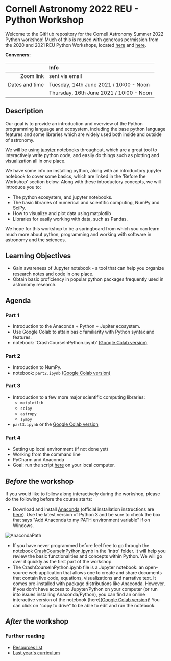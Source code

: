 # Cornell Astronomy 2022 REU - Python Workshop
Welcome to the GitHub repository for the Cornell Astronomy Summer 2022 Python
workshop! Much of this is reused with generous permission from the 2020 and 2021 REU
Python Workshops, located [here](https://github.com/CUAstro-REU-Python-Workshop/2020-workshop/) and [here](https://github.com/yubo56/2021-workshop).

**Conveners:** 

|    |Info|
|---:|:---|
|Zoom link|sent via email|
|      Dates and time   | Tuesday, 14th June 2021 / 10:00 - Noon |
|           | Thursday, 16th June 2021 / 10:00 - Noon|



## Description

Our goal is to provide an introduction and overview of the Python programming
language and ecosystem, including the base python language features and some
libraries which are widely used both inside and outside of astronomy.

We will be using [jupyter](https://jupyter.org/) notebooks throughout, which are
a great tool to interactively write python code, and easily do things such as
plotting and visualization all in one place.

We have some info on installing python, along with an introductory jupyter
notebook to cover some basics, which are linked in the 'Before the Workshop'
section below. Along with these introductory concepts, we will introduce you to:

- The python ecosystem, and jupyter notebooks.
- The basic libraries of numerical and scientific computing, NumPy and SciPy.
- How to visualize and plot data using matplotlib
- Libraries for easily working with data, such as Pandas.

We hope for this workshop to be a springboard from which you can learn much more
about python, programming and working with software in astronomy and the
sciences.

## Learning Objectives

- Gain awareness of Jupyter notebook - a tool that can help you organize
  research notes and code in one place.
- Obtain basic proficiency in popular python packages frequently used in
  astronomy research.

## Agenda



### Part 1

- Introduction to the Anaconda + Python + Jupiter ecosystem.
- Use Google Colab to attain basic familiarity with Python syntax and features.
- notebook: 'CrashCourseInPython.ipynb' [(Google Colab version)](https://githubtocolab.com/CUAstro-REU-Python-Workshop/2022-workshop/blob/main/part1/CrashCourseInPython.ipynb)

### Part 2


- Introduction to NumPy.
- notebook: `part2.ipynb` [(Google Colab version)](https://githubtocolab.com/CUAstro-REU-Python-Workshop/2022-workshop/blob/main/part2/part2.ipynb)

### Part 3

- Introduction to a few more major scientific computing libraries:
    - `matplotlib`
    - `scipy`
    - `astropy`
    - `sympy`
- `part3.ipynb` or the [Google Colab
  version](https://githubtocolab.com/CUAstro-REU-Python-Workshop/2022-workshop/blob/main/part3/part3.ipynb)

### Part 4

- Setting up local environment (if not done yet)
- Working from the command line
- PyCharm and Anaconda
- Goal: run the script [here](part4/part4_classExample.py) on your local computer.

## *Before* the workshop

If you would like to follow along interactively during the workshop, please do
the following before the course starts:

- Download and install [Anaconda](https://www.anaconda.com/download/) (official
  installation instructions are
  [here](https://docs.anaconda.com/anaconda/install/)). Use the latest version
  of Python 3 and be sure to check the box that says "Add Anaconda to my PATH
  environment variable" if on Windows.

![AnacondaPath](http://toolkit.geosci.xyz/_images/AnacondaPath.png)

- If you have never programmed before feel free to go through the notebook
  [CrashCourseInPython.ipynb](part1/CrashCourseInPython.ipynb) in the 'intro'
  folder. It will help you review the basic functionalities and concepts within
  Python. We will go over it quickly as the first part of the workshop.
- The CrashCourseInPython.ipynb file is a Jupyter notebook: an open-source web
  application that allows one to create and share documents that contain live
  code, equations, visualizations and narrative text. It comes pre-installed
  with package distributions like Anaconda. However, if you don't have access to
  Jupyter/Python on your computer (or run into issues installing
  Anaconda/Python), you can find an online interactive version of the notebook
  [here][(Google Colab version)](https://githubtocolab.com/CUAstro-REU-Python-Workshop/2022-workshop/blob/main/part1/CrashCourseInPython.ipynb)! You can click on "copy to drive" to be able to edit and run the notebook.

## *After* the workshop


### Further reading
- [Resources list](additional_resources.md)
- [Last year's curriculum](https://github.com/yubo56/2021-workshop/tree/master/2020_materials)
